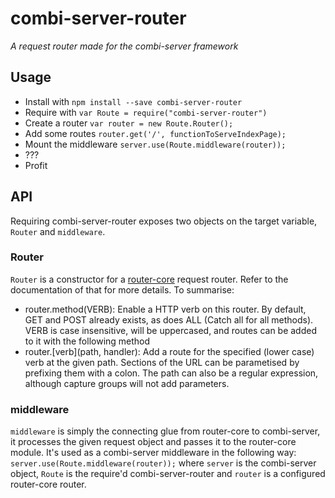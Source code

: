 # combi-server-router
_A request router made for the combi-server framework_

## Usage

* Install with `npm install --save combi-server-router`
* Require with `var Route = require("combi-server-router")`
* Create a router `var router = new Route.Router();`
* Add some routes `router.get('/', functionToServeIndexPage);`
* Mount the middleware `server.use(Route.middleware(router));`
* ???
* Profit

## API

Requiring combi-server-router exposes two objects on the target variable,
`Router` and `middleware`.

### Router

`Router` is a constructor for a [router-core](https://github.com/BuyPro/Router-Core)
request router. Refer to the documentation of that for more details. To summarise:

* router.method(VERB): Enable a HTTP verb on this router. By default, GET and POST
    already exists, as does ALL (Catch all for all methods). VERB is case insensitive,
    will be uppercased, and routes can be added to it with the following method
* router.[verb](path, handler): Add a route for the specified (lower case) verb at the
    given path. Sections of the URL can be parametised by prefixing them with a colon.
    The path can also be a regular expression, although capture groups will not add
    parameters.
    
### middleware

`middleware` is simply the connecting glue from router-core to combi-server, it processes
the given request object and passes it to the router-core module. It's used as a combi-server
middleware in the following way: `server.use(Route.middleware(router));` where `server` is
the combi-server object, `Route` is the require'd combi-server-router and `router` is a
configured router-core router.